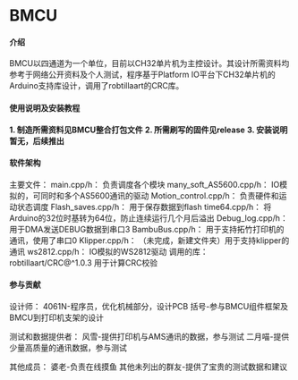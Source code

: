 # BMCU

#### 介绍
BMCU以四通道为一个单位，目前以CH32单片机为主控设计。其设计所需资料均参考于网络公开资料及个人测试，程序基于Platform IO平台下CH32单片机的Arduino支持库设计，调用了robtillaart的CRC库。

#### 使用说明及安装教程

 **1.  制造所需资料见BMCU整合打包文件** 
 **2.  所需刷写的固件见release** 
 **3.  安装说明暂无，后续推出** 

#### 软件架构
主要文件：
main.cpp/h：               负责调度各个模块
many_soft_AS5600.cpp/h：   IO模拟的，可同时和多个AS5600通讯的驱动
Motion_control.cpp/h：     负责硬件和运动状态调度
Flash_saves.cpp/h：        用于保存数据到flash
time64.cpp/h：             将Arduino的32位时基转为64位，防止连续运行几个月后溢出
Debug_log.cpp/h：          用于DMA发送DEBUG数据到串口3
BambuBus.cpp/h：           用于支持拓竹打印机的通讯，使用了串口0
Klipper.cpp/h：            （未完成，新建文件夹）用于支持klipper的通讯
ws2812.cpp/h：             IO模拟的WS2812驱动
调用的库：
robtillaart/CRC@^1.0.3     用于计算CRC校验

#### 参与贡献
设计师：
4061N-程序员，优化机械部分，设计PCB
括号-参与BMCU组件框架及BMCU到打印机支架的设计

测试和数据提供者：
风雪-提供打印机与AMS通讯的数据，参与测试
二月喵-提供少量高质量的通讯数据，参与测试

其他成员：
婆老-负责在线摸鱼
其他未列出的群友-提供了宝贵的测试数据和建议

